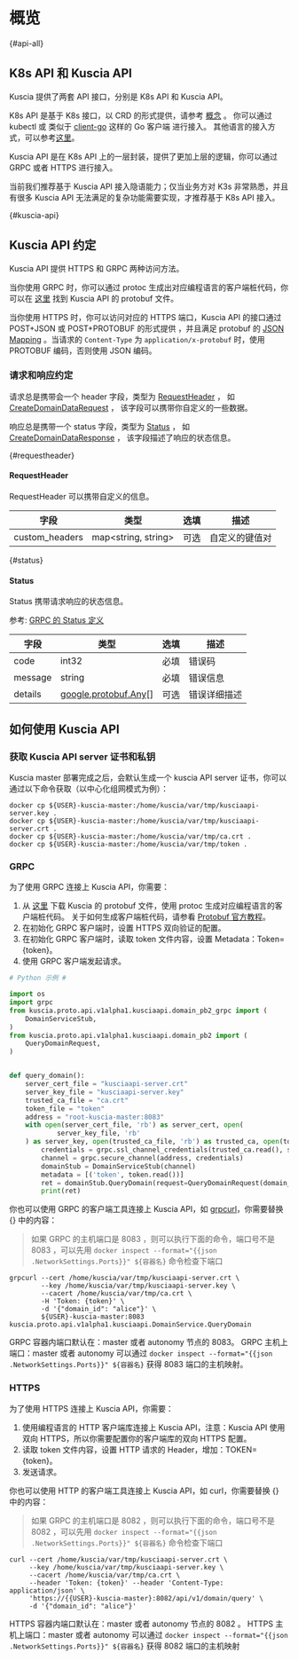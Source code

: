 # 概览

{#api-all}

## K8s API 和 Kuscia API

Kuscia 提供了两套 API 接口，分别是 K8s API 和 Kuscia API。

K8s API 是基于 K8s 接口，以 CRD 的形式提供，请参考 [概念](../concepts/index) 。
你可以通过 kubectl 或 类似于 [client-go](https://github.com/kubernetes/client-go) 这样的 Go 客户端 进行接入。
其他语言的接入方式，可以参考[这里](https://kubernetes.io/docs/reference/using-api/client-libraries/)。

Kuscia API 是在 K8s API 上的一层封装，提供了更加上层的逻辑，你可以通过 GRPC 或者 HTTPS 进行接入。

当前我们推荐基于 Kuscia API 接入隐语能力；仅当业务方对 K3s 非常熟悉，并且有很多 Kuscia API 无法满足的复杂功能需要实现，才推荐基于
K8s API 接入。

{#kuscia-api}

## Kuscia API 约定

Kuscia API 提供 HTTPS 和 GRPC 两种访问方法。

当你使用 GRPC 时，你可以通过 protoc 生成出对应编程语言的客户端桩代码，你可以在
[这里](https://github.com/secretflow/kuscia/tree/main/proto/api/v1alpha1/kusciaapi)
找到 Kuscia API 的 protobuf 文件。

当你使用 HTTPS 时，你可以访问对应的 HTTPS 端口，Kuscia API 的接口通过 POST+JSON 或 POST+PROTOBUF 的形式提供 ，并且满足
protobuf
的 [JSON Mapping](https://protobuf.dev/programming-guides/proto3/#json) 。当请求的 `Content-Type`
为 `application/x-protobuf` 时，使用 PROTOBUF 编码，否则使用 JSON 编码。

### 请求和响应约定

请求总是携带会一个 header 字段，类型为 [RequestHeader](#requestheader) ，
如 [CreateDomainDataRequest](domaindata_cn.md#请求createdomaindatarequest) ， 该字段可以携带你自定义的一些数据。

响应总是携带一个 status 字段，类型为 [Status](#status) ，
如 [CreateDomainDataResponse](domaindata_cn.md#响应createdomaindataresponse) ， 该字段描述了响应的状态信息。

{#requestheader}

#### RequestHeader

RequestHeader 可以携带自定义的信息。

| 字段             | 类型                  | 选填 | 描述      |
|----------------|---------------------|----|---------|
| custom_headers | map<string, string> | 可选 | 自定义的键值对 |

{#status}

#### Status

Status 携带请求响应的状态信息。

参考: [GRPC 的 Status 定义](https://github.com/grpc/grpc/blob/master/src/proto/grpc/status/status.proto)

| 字段      | 类型                                                                            | 选填 | 描述     |
|---------|-------------------------------------------------------------------------------|----|--------|
| code    | int32                                                                         | 必填 | 错误码    |
| message | string                                                                        | 必填 | 错误信息   |
| details | [google.protobuf.Any](https://protobuf.dev/programming-guides/proto3/#json)[] | 可选 | 错误详细描述 |

## 如何使用 Kuscia API

### 获取 Kuscia API server 证书和私钥

Kuscia master 部署完成之后，会默认生成一个 kuscia API server 证书，你可以通过以下命令获取（以中心化组网模式为例）：

```shell
docker cp ${USER}-kuscia-master:/home/kuscia/var/tmp/kusciaapi-server.key .
docker cp ${USER}-kuscia-master:/home/kuscia/var/tmp/kusciaapi-server.crt .
docker cp ${USER}-kuscia-master:/home/kuscia/var/tmp/ca.crt .
docker cp ${USER}-kuscia-master:/home/kuscia/var/tmp/token .
```

### GRPC

为了使用 GRPC 连接上 Kuscia API，你需要：

1. 从 [这里](https://github.com/secretflow/kuscia/tree/main/proto/api/v1alpha1/kusciaapi) 下载 Kuscia 的 protobuf 文件，使用
   protoc
   生成对应编程语言的客户端桩代码。
   关于如何生成客户端桩代码，请参看 [Protobuf 官方教程](https://protobuf.dev/getting-started/)。
2. 在初始化 GRPC 客户端时，设置 HTTPS 双向验证的配置。
3. 在初始化 GRPC 客户端时，读取 token 文件内容，设置 Metadata：Token={token}。
4. 使用 GRPC 客户端发起请求。

```python
# Python 示例 #

import os
import grpc
from kuscia.proto.api.v1alpha1.kusciaapi.domain_pb2_grpc import (
    DomainServiceStub,
)
from kuscia.proto.api.v1alpha1.kusciaapi.domain_pb2 import (
    QueryDomainRequest,
)


def query_domain():
    server_cert_file = "kusciaapi-server.crt"
    server_key_file = "kusciaapi-server.key"
    trusted_ca_file = "ca.crt"
    token_file = "token"
    address = "root-kuscia-master:8083"
    with open(server_cert_file, 'rb') as server_cert, open(
            server_key_file, 'rb'
    ) as server_key, open(trusted_ca_file, 'rb') as trusted_ca, open(token_file, 'rb') as token:
        credentials = grpc.ssl_channel_credentials(trusted_ca.read(), server_key.read(), server_cert.read())
        channel = grpc.secure_channel(address, credentials)
        domainStub = DomainServiceStub(channel)
        metadata = [('token', token.read())]
        ret = domainStub.QueryDomain(request=QueryDomainRequest(domain_id="alice"), metadata=metadata)
        print(ret)
```

你也可以使用 GRPC 的客户端工具连接上 Kuscia API，如 [grpcurl](https://github.com/fullstorydev/grpcurl/releases)，你需要替换 {} 中的内容：
> 如果 GRPC 的主机端口是 8083 ，则可以执行下面的命令，端口号不是 8083 ，可以先用 `docker inspect --format="{{json .NetworkSettings.Ports}}" ${容器名}` 命令检查下端口
```shell
grpcurl --cert /home/kuscia/var/tmp/kusciaapi-server.crt \
        --key /home/kuscia/var/tmp/kusciaapi-server.key \
        --cacert /home/kuscia/var/tmp/ca.crt \
        -H 'Token: {token}' \
        -d '{"domain_id": "alice"}' \
        ${USER}-kuscia-master:8083 kuscia.proto.api.v1alpha1.kusciaapi.DomainService.QueryDomain
```

GRPC 容器内端口默认在：master 或者 autonomy 节点的 8083。
GRPC 主机上端口：master 或者 autonomy 可以通过 `docker inspect --format="{{json .NetworkSettings.Ports}}" ${容器名}` 获得 8083 端口的主机映射。

### HTTPS

为了使用 HTTPS 连接上 Kuscia API，你需要：

1. 使用编程语言的 HTTP 客户端库连接上 Kuscia API，注意：Kuscia API 使用 双向 HTTPS，所以你需要配置你的客户端库的双向 HTTPS
   配置。
2. 读取 token 文件内容，设置 HTTP 请求的 Header，增加：TOKEN={token}。
3. 发送请求。

你也可以使用 HTTP 的客户端工具连接上 Kuscia API，如 curl，你需要替换 {} 中的内容：
> 如果 GRPC 的主机端口是 8082 ，则可以执行下面的命令，端口号不是 8082 ，可以先用 `docker inspect --format="{{json .NetworkSettings.Ports}}" ${容器名}` 命令检查下端口
```shell
curl --cert /home/kuscia/var/tmp/kusciaapi-server.crt \
     --key /home/kuscia/var/tmp/kusciaapi-server.key \
     --cacert /home/kuscia/var/tmp/ca.crt \
     --header 'Token: {token}' --header 'Content-Type: application/json' \
     'https://{{USER}-kuscia-master}:8082/api/v1/domain/query' \
     -d '{"domain_id": "alice"}'
```

HTTPS 容器内端口默认在：master 或者 autonomy 节点的 8082 。
HTTPS 主机上端口：master 或者 autonomy 可以通过 `docker inspect --format="{{json .NetworkSettings.Ports}}" ${容器名}` 获得 8082 端口的主机映射
